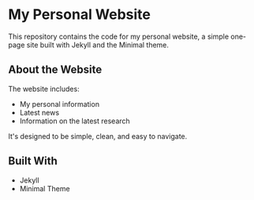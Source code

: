 # My Personal Website

This repository contains the code for my personal website, a simple one-page site built with Jekyll and the Minimal theme.

## About the Website

The website includes:
- My personal information
- Latest news
- Information on the latest research

It's designed to be simple, clean, and easy to navigate.

## Built With

- Jekyll
- Minimal Theme